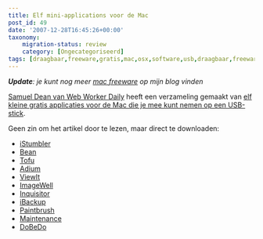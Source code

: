 ```yaml
---
title: Elf mini-applications voor de Mac
post_id: 49
date: '2007-12-28T16:45:26+00:00'
taxonomy:
    migration-status: review
    category: [Ongecategoriseerd]
tags: [draagbaar,freeware,gratis,mac,osx,software,usb,draagbaar,freeware,gratis,mac,osx,software,usb]
---
```

***Update**: je kunt nog meer [mac freeware](http://breggologisch.wordpress.com/mac-os-x/) op mijn blog vinden*

[Samuel Dean van Web Worker Daily](http://webworkerdaily.com/author/samueldean/) heeft een verzameling gemaakt van [elf kleine gratis applicaties voor de Mac die je mee kunt nemen op een USB-stick](http://webworkerdaily.com/2007/12/27/eleven-go-anywhere-mini-applications-for-the-mac/).

Geen zin om het artikel door te lezen, maar direct te downloaden:

- [iStumbler](http://www.istumbler.net/)
- [Bean](http://www.bean-osx.com/Bean.html)
- [Tofu](http://amarsagoo.info/tofu/)
- [Adium](http://www.adiumx.com/)
- [ViewIt](http://www.hexcat.com/downloads.html)
- [ImageWell](http://xtralean.com/IW.html)
- [Inquisitor](http://www.download.com/Inquisitor/3000-2145_4-10745009.html?tag=toprated)
- [iBackup](http://www.grapefruit.ch/iBackup/)
- [Paintbrush](http://paintbrush.sourceforge.net/)
- [Maintenance](http://www.titanium.free.fr/pgs2/english/maintenance.html)
- [DoBeDo](http://www.bluehenley.com/products/dobedo/index.php?ref=vt)